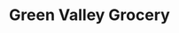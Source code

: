 ---
title: "Green Valley Grocery"
url: /las-vegas/green-valley-grocery-west-sahara-avenue/
shop: Lebensmittel
---
